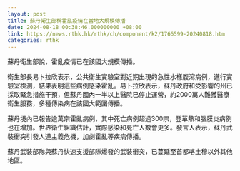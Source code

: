 ```yaml
---
layout: post
title: 蘇丹衛生部稱霍亂疫情在當地大規模傳播
date: 2024-08-18 00:38:46.000000000 +08:00
link: https://news.rthk.hk/rthk/ch/component/k2/1766599-20240818.htm
categories: rthk
---
```


蘇丹衛生部說，霍亂疫情已在該國大規模傳播。

衛生部長易卜拉欣表示，公共衛生實驗室對近期出現的急性水樣腹瀉病例，進行實驗室檢測，結果表明這些病例感染霍亂。易卜拉欣表示，蘇丹政府和受影響的州已採取緊急措施干預，但蘇丹國內一半以上醫院已停止運營，約2000萬人難獲醫療衛生服務，多種傳染病在該國大範圍傳播。

蘇丹境內已報告逾萬宗霍亂病例，其中死亡病例超過300宗，登革熱和腦膜炎病例也在增加。世界衛生組織估計，實際感染和死亡人數會更多。發言人表示，蘇丹武裝衝突引發人道主義危機，加劇霍亂等疾病傳播。

蘇丹武裝部隊與蘇丹快速支援部隊爆發的武裝衝突，已蔓延至首都喀土穆以外其他地區。
